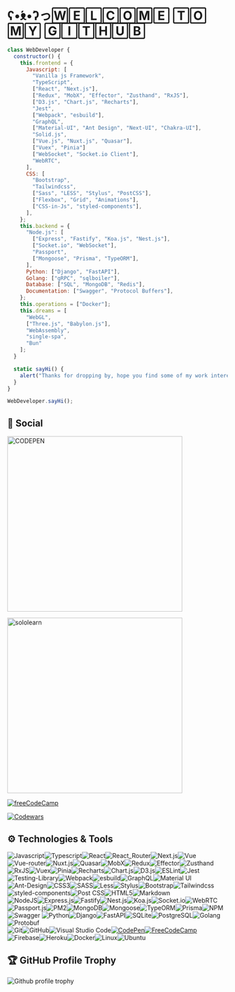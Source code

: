 
# ʕ•́ᴥ•̀ʔっ🅆🄴🄻🄲🄾🄼🄴 🅃🄾 🄼🅈 🄶🄸🅃🄷🅄🄱
``` javascript
class WebDeveloper {
  constructor() {
    this.frontend = {
      Javascript: [
        "Vanilla js Framework",
        "TypeScript",
        ["React", "Next.js"],
        ["Redux", "MobX", "Effector", "Zusthand", "RxJS"],
        ["D3.js", "Chart.js", "Recharts"],
        "Jest",
        ["Webpack", "esbuild"],
        "GraphQL",
        ["Material-UI", "Ant Design", "Next-UI", "Chakra-UI"],
        "Solid.js",
        ["Vue.js", "Nuxt.js", "Quasar"],
        ["Vuex", "Pinia"]
        ["WebSocket", "Socket.io Client"],
        "WebRTC",
      ],
      CSS: [
        "Bootstrap",
        "Tailwindcss",
        ["Sass", "LESS", "Stylus", "PostCSS"],
        ["Flexbox", "Grid", "Animations"],
        ["CSS-in-Js", "styled-components"],
      ],
    };
    this.backend = {
      "Node.js": [
        ["Express", "Fastify", "Koa.js", "Nest.js"],
        ["Socket.io", "WebSocket"],
        "Passport",
        ["Mongoose", "Prisma", "TypeORM"],
      ],
      Python: ["Django", "FastAPI"],
      Golang: ["gRPC", "sqlboiler"],
      Database: ["SQL", "MongoDB", "Redis"],
      Documentation: ["Swagger", "Protocol Buffers"],
    };
    this.operations = ["Docker"];
    this.dreams = [
      "WebGL",
      ["Three.js", "Babylon.js"],
      "WebAssembly",
      "single-spa",
      "Bun"
    ];
  }

  static sayHi() {
    alert("Thanks for dropping by, hope you find some of my work interesting.");
  }
}

WebDeveloper.sayHi();
```										
             																																					  
## :robot: Social
[<img src='https://encrypted-tbn0.gstatic.com/images?q=tbn:ANd9GcSxuAObRP7voMKCr5v6Mb46sv_N40oJy3VjpzXx5TFC3cwk_mZYn3hPSd40jzPBT_6MMw&usqp=CAU' width="400" alt="CODEPEN"/>](https://codepen.io/serega-seleznev)<br/>

 [<img src="https://encrypted-tbn0.gstatic.com/images?q=tbn:ANd9GcScljkBJXH9m0UZ5E3GD6Z1xqZo7U3MCzLkUQ&usqp=CAU"
width="400" alt="sololearn" />](https://www.sololearn.com/profile/16316680)<br/>

 [![freeCodeCamp](https://i.ibb.co/gM2SXbY/screencapture-freecodecamp-org-certification-zwerr-full-stack-2021-08-02-16-51-12-1.png)](https://www.freecodecamp.org/zwerr)

  [![Codewars](https://www.codewars.com/users/Zwerruga/badges/large)](https://www.codewars.com/users/Zwerruga)

 ##   ⚙️ Technologies & Tools
 ![Javascript](https://img.shields.io/badge/Javascript-323330?style=for-the-badge&logo=javascript&logoColor=3DF7DF1E)![Typescript](https://img.shields.io/badge/Typescript-20232A?style=for-the-badge&logo=typescript&logoColor=4476с0)![React](https://img.shields.io/badge/React-20232A?style=for-the-badge&logo=react&logoColor=61DAFB)![React_Router](https://img.shields.io/badge/React_Router-CA4245?style=for-the-badge&logo=react-router&logoColor=white)![Next.js](https://img.shields.io/badge/Next.js-black?style=for-the-badge&logo=Next.js&logoColor=white)![Vue](https://img.shields.io/badge/Vue-6DA55F?style=for-the-badge&logo=Vue.js&logoColor=white)![Vue-router](https://img.shields.io/badge/Vue_router-2DA57A?style=for-the-badge&logo=Vue.js&logoColor=white)![Nuxt.js](https://img.shields.io/badge/Nuxt.js-000?style=for-the-badge&logo=Nuxt.js&logoColor=white)![Quasar](https://img.shields.io/badge/Quasar-0078d7?style=for-the-badge&logo=Quasar&logoColor=white)![MobX](https://img.shields.io/badge/MobX-ED8B00?style=for-the-badge&logo=MobX&logoColor=white)![Redux](https://img.shields.io/badge/Redux-593D88?style=for-the-badge&logo=redux&logoColor=white)![Effector](https://img.shields.io/badge/Effector-FF6301?style=for-the-badge&logo=javascript&logoColor=white)![Zusthand](https://img.shields.io/badge/Zusthand-%23404d59?style=for-the-badge&logo=javascript&logoColor=%2361DAFB)![RxJS](https://img.shields.io/badge/RxJS-E10098?style=for-the-badge&logo=javascript&logoColor=white)![Vuex](https://img.shields.io/badge/Vuex-%23123?style=for-the-badge&logo=Vue.js&logoColor=white)![Pinia](https://img.shields.io/badge/Pinia-E95420?style=for-the-badge&logo=Vue.js&logoColor=white)![Recharts](https://img.shields.io/badge/Recharts-%23039BE5?style=for-the-badge&logo=javascript&logoColor=white)![Chart.js](https://img.shields.io/badge/Chart.js-8A4182?style=for-the-badge&logo=javascript&logoColor=white)![D3.js](https://img.shields.io/badge/D3.js-FE7A16?style=for-the-badge&logo=javascript&logoColor=white)![ESLint](https://img.shields.io/badge/-ESLint-4531b7?style=for-the-badge&logo=ESLint&logoColor=white)![Jest](https://img.shields.io/badge/-jest-%23C21325?style=for-the-badge&logo=jest&logoColor=white)![Testing-Library](https://img.shields.io/badge/-Testing_Library-%23E33332?style=for-the-badge&logo=testing-library&logoColor=white)![Webpack](https://img.shields.io/badge/webpack-%238DD6F9.svg?style=for-the-badge&logo=webpack&logoColor=black)![esbuild](https://img.shields.io/badge/esbuild-191919.svg?style=for-the-badge&logo=esbuild&logoColor=f7d147)![GraphQL](https://img.shields.io/badge/-GraphQL-E10098?style=for-the-badge&logo=graphql&logoColor=white)![Material UI](https://img.shields.io/badge/material_ui-%230081CB.svg?style=for-the-badge&logo=mui&logoColor=white)![Ant-Design](https://img.shields.io/badge/-Ant_Design-%230170FE?style=for-the-badge&logo=ant-design&logoColor=white)![CSS3](https://img.shields.io/badge/css3-%231572B6.svg?style=for-the-badge&logo=css3&logoColor=white)![SASS](https://img.shields.io/badge/SASS-hotpink.svg?style=for-the-badge&logo=SASS&logoColor=white)![Less](https://img.shields.io/badge/less-2B4C80?style=for-the-badge&logo=less&logoColor=white)![Stylus](https://img.shields.io/badge/stylus-hotpink.svg?style=for-the-badge&logo=stylus&logoColor=white)![Bootstrap](https://img.shields.io/badge/bootstrap-%23563D7C.svg?style=for-the-badge&logo=bootstrap&logoColor=white)![Tailwindcss](https://img.shields.io/badge/Tailwindcss-003F8C.svg?style=for-the-badge&logo=Tailwindcss&logoColor=white)![styled-components](https://img.shields.io/badge/styled_components-3c3c3c.svg?style=for-the-badge&logo=styled-components&logoColor=white)![Post CSS](https://img.shields.io/badge/Post_CSS-DD0031?style=for-the-badge&logo=PostCSS&logoColor=white)![HTML5](https://img.shields.io/badge/html5-%23E34F26.svg?style=for-the-badge&logo=html5&logoColor=white)![Markdown](https://img.shields.io/badge/Markdown-fff?style=for-the-badge&logo=markdown&logoColor=000)
 <br/>![NodeJS](https://img.shields.io/badge/node.js-6DA55F?style=for-the-badge&logo=node.js&logoColor=white)![Express.js](https://img.shields.io/badge/express.js-%23404d59.svg?style=for-the-badge&logo=express&logoColor=%2361DAFB)![Fastify](https://img.shields.io/badge/Fastify-fff.svg?style=for-the-badge&logo=Fastify&logoColor=000)![Nest.js](https://img.shields.io/badge/nest.js-0E0E10.svg?style=for-the-badge&logo=node.js&logoColor=E0214D)![Koa.js](https://img.shields.io/badge/Koa.js-e1e1e1.svg?style=for-the-badge&logo=Koa&logoColor=000)![Socket.io](https://img.shields.io/badge/Socket.io-black?style=for-the-badge&logo=socket.io&logoColor=white)![WebRTC](https://img.shields.io/badge/WebRTC-blue?style=for-the-badge&logo=WebRTC&logoColor=red)![Passport.js](https://img.shields.io/badge/Passport.js-3DDC84?style=for-the-badge&logo=node.js&logoColor=white)![PM2](https://img.shields.io/badge/PM2-0f044c?style=for-the-badge&logo=PM2&logoColor=white)![MongoDB](https://img.shields.io/badge/MongoDB-%234ea94b.svg?style=for-the-badge&logo=mongodb&logoColor=white)![Mongoose](https://img.shields.io/badge/Mongoose-C21325?style=for-the-badge&logo=mongodb&logoColor=white)![TypeORM](https://img.shields.io/badge/TypeORM-eaeaea?style=for-the-badge&logo=typescript&logoColor=E83323)![Prisma](https://img.shields.io/badge/Prisma-2D3748?style=for-the-badge&logo=prisma&logoColor=white)![NPM](https://img.shields.io/badge/NPM-%23000000.svg?style=for-the-badge&logo=npm&logoColor=white)![Swagger](https://img.shields.io/badge/Swagger-173647.svg?style=for-the-badge&logo=Swagger&logoColor=49A32B)
![Python](https://img.shields.io/badge/python-3670A0?style=for-the-badge&logo=python&logoColor=ffdd54)![Django](https://img.shields.io/badge/django-%23092E20.svg?style=for-the-badge&logo=django&logoColor=white)![FastAPI](https://img.shields.io/badge/FastAPI-005571?style=for-the-badge&logo=fastapi)![SQLite](https://img.shields.io/badge/sqlite-%2307405e.svg?style=for-the-badge&logo=sqlite&logoColor=white)![PostgreSQL](https://img.shields.io/badge/PostgreSQL-212121.svg?style=for-the-badge&logo=PostgreSQL&logoColor=white)![Golang](https://img.shields.io/badge/Golang-367b99.svg?style=for-the-badge&logo=Go&logoColor=white)![Protobuf](https://img.shields.io/badge/Protobuf-3d628a.svg?style=for-the-badge&logo=google&logoColor=white) <br/>
![Git](https://img.shields.io/badge/git-%23F05033.svg?style=for-the-badge&logo=git&logoColor=white)![GitHub](https://img.shields.io/badge/github-%23121011.svg?style=for-the-badge&logo=github&logoColor=white)![Visual Studio Code](https://img.shields.io/badge/Visual%20Studio%20Code-0078d7.svg?style=for-the-badge&logo=visual-studio-code&logoColor=white)[![CodePen]( https://img.shields.io/badge/CodePen-white?style=for-the-badge&logo=codepen&logoColor=black)](https://codepen.io/serega-seleznev)[![FreeCodeCamp]( https://img.shields.io/badge/Freecodecamp-%23123.svg?&style=for-the-badge&logo=freecodecamp&logoColor=green)](https://www.freecodecamp.org/zwerr)![Firebase](https://img.shields.io/badge/firebase-%23039BE5.svg?style=for-the-badge&logo=firebase)![Heroku](https://img.shields.io/badge/heroku-%23430098.svg?style=for-the-badge&logo=heroku&logoColor=white)![Docker](https://img.shields.io/badge/Docker-003F8C.svg?style=for-the-badge&logo=Docker&logoColor=white)![Linux](https://img.shields.io/badge/Linux-FCC624?style=for-the-badge&logo=linux&logoColor=black)![Ubuntu](https://img.shields.io/badge/Ubuntu-E95420?style=for-the-badge&logo=ubuntu&logoColor=white)<br/>

## :trophy: GitHub Profile Trophy
 ![Github profile trophy](https://github-profile-trophy.vercel.app/?username=Zwerruga&theme=dracula)
